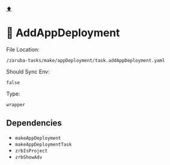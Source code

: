 [⬆️](./README.md)

# 🚢 AddAppDeployment

File Location:

    /zaruba-tasks/make/appDeployment/task.addAppDeployment.yaml

Should Sync Env:

    false

Type:

    wrapper


## Dependencies

* `makeAppDeployment`
* `makeAppDeploymentTask`
* `zrbIsProject`
* `zrbShowAdv`